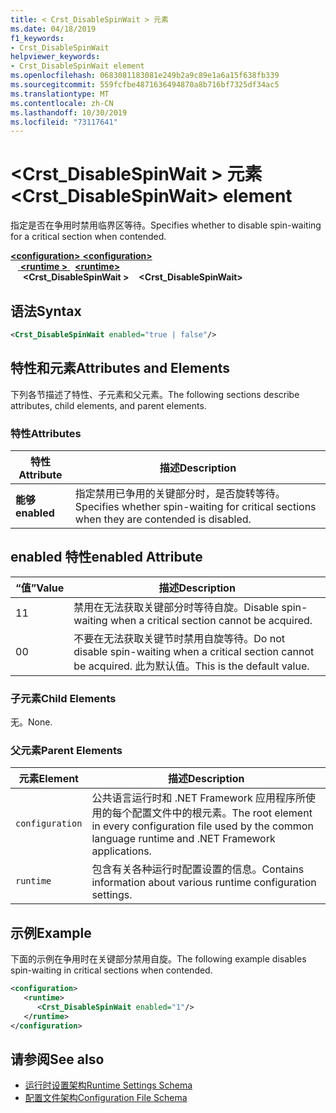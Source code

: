 ```yaml
---
title: < Crst_DisableSpinWait > 元素
ms.date: 04/18/2019
f1_keywords:
- Crst_DisableSpinWait
helpviewer_keywords:
- Crst_DisableSpinWait element
ms.openlocfilehash: 0683081183081e249b2a9c89e1a6a15f638fb339
ms.sourcegitcommit: 559fcfbe4871636494870a8b716bf7325df34ac5
ms.translationtype: MT
ms.contentlocale: zh-CN
ms.lasthandoff: 10/30/2019
ms.locfileid: "73117641"
---
```

# <a name="crst_disablespinwait-element"></a><span data-ttu-id="8b16a-102">\<Crst_DisableSpinWait > 元素</span><span class="sxs-lookup"><span data-stu-id="8b16a-102">\<Crst_DisableSpinWait> element</span></span>

<span data-ttu-id="8b16a-103">指定是否在争用时禁用临界区等待。</span><span class="sxs-lookup"><span data-stu-id="8b16a-103">Specifies whether to disable spin-waiting for a critical section when contended.</span></span>  
  
<span data-ttu-id="8b16a-104">[ **\<configuration>** ](../configuration-element.md)</span><span class="sxs-lookup"><span data-stu-id="8b16a-104">[**\<configuration>**](../configuration-element.md)</span></span>\
<span data-ttu-id="8b16a-105">&nbsp; &nbsp;[ **\<runtime >** ](runtime-element.md) </span><span class="sxs-lookup"><span data-stu-id="8b16a-105">&nbsp;&nbsp;[**\<runtime>**](runtime-element.md)</span></span>\
<span data-ttu-id="8b16a-106">&nbsp;&nbsp;&nbsp;&nbsp; **\<Crst_DisableSpinWait >**</span><span class="sxs-lookup"><span data-stu-id="8b16a-106">&nbsp;&nbsp;&nbsp;&nbsp;**\<Crst_DisableSpinWait>**</span></span>  
  
## <a name="syntax"></a><span data-ttu-id="8b16a-107">语法</span><span class="sxs-lookup"><span data-stu-id="8b16a-107">Syntax</span></span>  
  
```xml  
<Crst_DisableSpinWait enabled="true | false"/>  
```  
  
## <a name="attributes-and-elements"></a><span data-ttu-id="8b16a-108">特性和元素</span><span class="sxs-lookup"><span data-stu-id="8b16a-108">Attributes and Elements</span></span>

<span data-ttu-id="8b16a-109">下列各节描述了特性、子元素和父元素。</span><span class="sxs-lookup"><span data-stu-id="8b16a-109">The following sections describe attributes, child elements, and parent elements.</span></span>  
  
### <a name="attributes"></a><span data-ttu-id="8b16a-110">特性</span><span class="sxs-lookup"><span data-stu-id="8b16a-110">Attributes</span></span>  
  
|<span data-ttu-id="8b16a-111">特性</span><span class="sxs-lookup"><span data-stu-id="8b16a-111">Attribute</span></span>|<span data-ttu-id="8b16a-112">描述</span><span class="sxs-lookup"><span data-stu-id="8b16a-112">Description</span></span>|  
|---------------|-----------------|  
|<span data-ttu-id="8b16a-113">**能够**</span><span class="sxs-lookup"><span data-stu-id="8b16a-113">**enabled**</span></span>|<span data-ttu-id="8b16a-114">指定禁用已争用的关键部分时，是否旋转等待。</span><span class="sxs-lookup"><span data-stu-id="8b16a-114">Specifies whether spin-waiting for critical sections when they are contended is disabled.</span></span>|  
  
## <a name="enabled-attribute"></a><span data-ttu-id="8b16a-115">enabled 特性</span><span class="sxs-lookup"><span data-stu-id="8b16a-115">enabled Attribute</span></span>  
  
|<span data-ttu-id="8b16a-116">“值”</span><span class="sxs-lookup"><span data-stu-id="8b16a-116">Value</span></span>|<span data-ttu-id="8b16a-117">描述</span><span class="sxs-lookup"><span data-stu-id="8b16a-117">Description</span></span>|  
|-----------|-----------------|  
|<span data-ttu-id="8b16a-118">1</span><span class="sxs-lookup"><span data-stu-id="8b16a-118">1</span></span>|<span data-ttu-id="8b16a-119">禁用在无法获取关键部分时等待自旋。</span><span class="sxs-lookup"><span data-stu-id="8b16a-119">Disable spin-waiting when a critical section cannot be acquired.</span></span>|  
|<span data-ttu-id="8b16a-120">0</span><span class="sxs-lookup"><span data-stu-id="8b16a-120">0</span></span>|<span data-ttu-id="8b16a-121">不要在无法获取关键节时禁用自旋等待。</span><span class="sxs-lookup"><span data-stu-id="8b16a-121">Do not disable spin-waiting when a critical section cannot be acquired.</span></span> <span data-ttu-id="8b16a-122">此为默认值。</span><span class="sxs-lookup"><span data-stu-id="8b16a-122">This is the default value.</span></span>|  
  
### <a name="child-elements"></a><span data-ttu-id="8b16a-123">子元素</span><span class="sxs-lookup"><span data-stu-id="8b16a-123">Child Elements</span></span>  
 <span data-ttu-id="8b16a-124">无。</span><span class="sxs-lookup"><span data-stu-id="8b16a-124">None.</span></span>  
  
### <a name="parent-elements"></a><span data-ttu-id="8b16a-125">父元素</span><span class="sxs-lookup"><span data-stu-id="8b16a-125">Parent Elements</span></span>  
  
|<span data-ttu-id="8b16a-126">元素</span><span class="sxs-lookup"><span data-stu-id="8b16a-126">Element</span></span>|<span data-ttu-id="8b16a-127">描述</span><span class="sxs-lookup"><span data-stu-id="8b16a-127">Description</span></span>|  
|-------------|-----------------|  
|`configuration`|<span data-ttu-id="8b16a-128">公共语言运行时和 .NET Framework 应用程序所使用的每个配置文件中的根元素。</span><span class="sxs-lookup"><span data-stu-id="8b16a-128">The root element in every configuration file used by the common language runtime and .NET Framework applications.</span></span>|  
|`runtime`|<span data-ttu-id="8b16a-129">包含有关各种运行时配置设置的信息。</span><span class="sxs-lookup"><span data-stu-id="8b16a-129">Contains information about various runtime configuration settings.</span></span>|  
  
## <a name="example"></a><span data-ttu-id="8b16a-130">示例</span><span class="sxs-lookup"><span data-stu-id="8b16a-130">Example</span></span>  

<span data-ttu-id="8b16a-131">下面的示例在争用时在关键部分禁用自旋。</span><span class="sxs-lookup"><span data-stu-id="8b16a-131">The following example disables spin-waiting in critical sections when contended.</span></span>  
  
```xml  
<configuration>  
   <runtime>  
      <Crst_DisableSpinWait enabled="1"/>  
   </runtime>  
</configuration>  
```  
  
## <a name="see-also"></a><span data-ttu-id="8b16a-132">请参阅</span><span class="sxs-lookup"><span data-stu-id="8b16a-132">See also</span></span>

- [<span data-ttu-id="8b16a-133">运行时设置架构</span><span class="sxs-lookup"><span data-stu-id="8b16a-133">Runtime Settings Schema</span></span>](index.md)
- [<span data-ttu-id="8b16a-134">配置文件架构</span><span class="sxs-lookup"><span data-stu-id="8b16a-134">Configuration File Schema</span></span>](../index.md)
